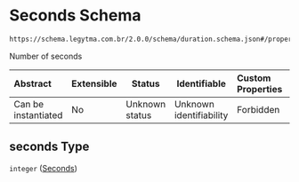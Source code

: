# Seconds Schema

```txt
https://schema.legytma.com.br/2.0.0/schema/duration.schema.json#/properties/seconds
```

Number of seconds


| Abstract            | Extensible | Status         | Identifiable            | Custom Properties | Additional Properties | Access Restrictions | Defined In                                                                      |
| :------------------ | ---------- | -------------- | ----------------------- | :---------------- | --------------------- | ------------------- | ------------------------------------------------------------------------------- |
| Can be instantiated | No         | Unknown status | Unknown identifiability | Forbidden         | Allowed               | none                | [duration.schema.json\*](../schema/duration.schema.json) |

## seconds Type

`integer` ([Seconds](duration-properties-seconds.md))
